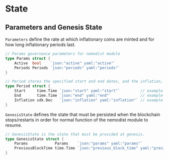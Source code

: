 <!--
order: 2
-->

# State

## Parameters and Genesis State

`Parameters` define the rate at which inflationary coins are minted and for how long inflationary periods last.

```go
// Params governance parameters for nemodist module
type Params struct {
	Active  bool    `json:"active" yaml:"active"`
	Periods Periods `json:"periods" yaml:"periods"`
}

// Period stores the specified start and end dates, and the inflation, expressed as a decimal representing the yearly APR of tokens that will be minted during that period
type Period struct {
	Start     time.Time `json:"start" yaml:"start"`         // example "2020-03-01T15:20:00Z"
	End       time.Time `json:"end" yaml:"end"`             // example "2020-06-01T15:20:00Z"
	Inflation sdk.Dec   `json:"inflation" yaml:"inflation"` // example "1.000000003022265980"  - 10% inflation
}
```

`GenesisState` defines the state that must be persisted when the blockchain stops/restarts in order for normal function of the nemodist module to resume.

```go
// GenesisState is the state that must be provided at genesis.
type GenesisState struct {
	Params            Params    `json:"params" yaml:"params"`
	PreviousBlockTime time.Time `json:"previous_block_time" yaml:"previous_block_time"`
}
```
